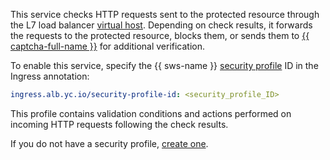 This service checks HTTP requests sent to the protected resource through the L7 load balancer [virtual host](../../../application-load-balancer/concepts/http-router.md#virtual-host). Depending on check results, it forwards the requests to the protected resource, blocks them, or sends them to [{{ captcha-full-name }}](../../../smartcaptcha/index.yaml) for additional verification.

To enable this service, specify the {{ sws-name }} [security profile](../../../smartwebsecurity/concepts/profiles.md) ID in the Ingress annotation:

```yaml
ingress.alb.yc.io/security-profile-id: <security_profile_ID>
```

This profile contains validation conditions and actions performed on incoming HTTP requests following the check results.

If you do not have a security profile, [create one](../../../smartwebsecurity/operations/profile-create.md).
